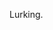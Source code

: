 Lurking.

<!---
Luca-Trulyworth/Luca-Trulyworth is a ✨ special ✨ repository because its `README.md` (this file) appears on your GitHub profile.
You can click the Preview link to take a look at your changes.
--->
